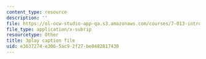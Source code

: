 ```yaml
---
content_type: resource
description: ''
file: https://ol-ocw-studio-app-qa.s3.amazonaws.com/courses/7-013-introductory-biology-spring-2013/e3637274e3065ac92f27be0482817430_dKLkXQEN9XU.srt
file_type: application/x-subrip
resourcetype: Other
title: 3play caption file
uid: e3637274-e306-5ac9-2f27-be0482817430
---
```

